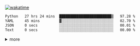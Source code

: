 <!--[![Top Langs](https://github-readme-stats.vercel.app/api/top-langs/?username=OrangeSodahub&layout=compact)](https://github.com/anuraghazra/github-readme-stats)-->
<!--[![OrangeSodahub's GitHub stats](https://github-readme-stats.vercel.app/api?username=OrangeSodahub)](https://github.com/anuraghazra/github-readme-stats)
![](https://img.shields.io/badge/Major-IE-609926?style=flat&logo=ABB%20RobotStudio&logoColor=ffffff)
![](https://img.shields.io/badge/-Undergraduate-609926?style=flat&logo=ABB%20RobotStudio&logoColor=ffffff)
![visits](https://visitor-badge.glitch.me/badge?page_id=OrangeSodahub)-->
[![wakatime](https://wakatime.com/badge/user/55e306c3-cea9-4c2e-9056-61b183dcb26a.svg)](https://wakatime.com/@55e306c3-cea9-4c2e-9056-61b183dcb26a)

<!--![C++](https://img.shields.io/badge/-C++-999999?style=flat&logo=c%2B%2B&color=informational)-->
<!--![Python](https://img.shields.io/badge/-Python-0076ab?style=flat&logo=Python&logoColor=ffffff&color=informational)-->
<!--![Shell](https://img.shields.io/badge/-Shell-999999?style=flat&logo=Shell&logoColor=ffffff&color=informational)-->
<!--![Git](https://img.shields.io/badge/-GIT-999999?style=flat&logo=git&&logoColor=ffffff&color=informational)-->
<!--![Vim](https://img.shields.io/badge/-Vim-999999?style=flat&logo=Vim&&logoColor=ffffff&color=informational)-->
<!--![Pytorch](https://img.shields.io/badge/-Pytorch-999999?style=flat&logo=pytorch&&logoColor=ffffff&color=informational)-->
<!--![Vscode](https://img.shields.io/badge/-Vscode-999999?style=flat&logo=Vscode&&logoColor=ffffff&color=informational)-->

<!--START_SECTION:waka-->

```txt
Python   27 hrs 24 mins  ████████████████████████▒   97.28 %
YAML     45 mins         ▓░░░░░░░░░░░░░░░░░░░░░░░░   02.70 %
JSON     0 secs          ░░░░░░░░░░░░░░░░░░░░░░░░░   00.01 %
Text     0 secs          ░░░░░░░░░░░░░░░░░░░░░░░░░   00.00 %
```

<!--END_SECTION:waka-->

<details>
<summary>more</summary>
<center class="half">
<img src="https://wakatime.com/share/@YangXiuyu/269cc521-817d-4f77-ac8f-41d2444f4b6a.png" width=50% />

<!--<img src="https://wakatime.com/share/@YangXiuyu/2f5220ea-9f10-4d69-84c9-d59becf4c0a9.png" width=50% />-->
  
<!--[![GitHub Streak](https://github-readme-streak-stats.herokuapp.com?user=OrangeSodahub)](https://git.io/streak-stats)-->
</centere>
</details>
